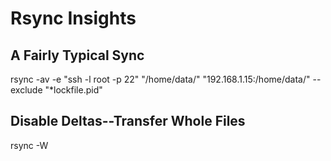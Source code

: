 Rsync Insights
=================

A Fairly Typical Sync
---------------------

rsync -av -e "ssh -l root -p 22" "/home/data/" "192.168.1.15:/home/data/" -- exclude "*lockfile.pid"

Disable Deltas--Transfer Whole Files
------------------------------------

rsync -W